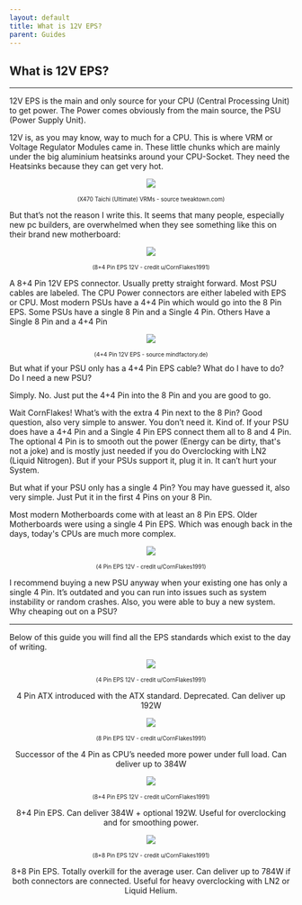 ```yaml
---
layout: default
title: What is 12V EPS?
parent: Guides
---
```

## What is 12V EPS?

***

12V EPS is the main and only source for your CPU (Central Processing Unit) to get power. The Power comes obviously from the main source, the PSU (Power Supply Unit). 

12V is, as you may know, way to much for a CPU. This is where VRM or Voltage Regulator Modules came in. These little chunks which are mainly under the big aluminium heatsinks around your CPU-Socket. They need the Heatsinks because they can get very hot. 

<p style="text-align: center;"><img src="../../assets/images/wiki/12VEPS/taichi_vrm.jpg"/></p>
<p style="text-align:center;font-size:10px">(X470 Taichi (Ultimate) VRMs - source tweaktown.com)</p>



But that’s not the reason I write this. It seems that many people, especially new pc builders, are overwhelmed when they see something like this on their brand new motherboard:

<p style="text-align: center;"><img src="../../assets/images/wiki/12VEPS/8+4Pin_EPS.png"/></p>
<p style="text-align:center;font-size:10px">(8+4 Pin EPS 12V - credit u/CornFlakes1991)</p>

A 8+4 Pin 12V EPS connector. 
Usually pretty straight forward. Most PSU cables are labeled. The CPU Power connectors are either labeled with EPS or CPU. Most modern PSUs have a 4+4 Pin which would go into the 8 Pin EPS. Some PSUs have a single 8 Pin and a Single 4 Pin. Others Have a Single 8 Pin and a 4+4 Pin

<p style="text-align: center;"><img src="../../assets/images/wiki/12VEPS/4+4Pin_EPS_example.jpg"/></p>
<p style="text-align:center;font-size:10px">(4+4 Pin 12V EPS - source mindfactory.de)</p>
But what if your PSU only has a 4+4 Pin EPS cable? What do I have to do? Do I need a new PSU?

Simply. No. Just put the 4+4 Pin into the 8 Pin and you are good to go.

Wait CornFlakes! What’s with the extra 4 Pin next to the 8 Pin? Good question, also very simple to answer.
You don’t need it. Kind of. If your PSU does have a 4+4 Pin and a Single 4 Pin EPS connect them all to 8 and 4 Pin. The optional 4 Pin is to smooth out the power (Energy can be dirty, that's not a joke) and is mostly just needed if you do Overclocking with LN2 (Liquid Nitrogen). But if your PSUs support it, plug it in. It can’t hurt your System.

But what if your PSU only has a single 4 Pin? You may have guessed it, also very simple. Just Put it in the first 4 Pins on your 8 Pin. 

Most modern Motherboards come with at least an 8 Pin EPS. Older Motherboards were using a single 4 Pin EPS. Which was enough back in the days, today's CPUs are much more complex.

<p style="text-align: center;"><img src="../../assets/images/wiki/12VEPS/4Pin_ATX.png"/></p>
<p style="text-align:center;font-size:10px">(4 Pin EPS 12V - credit u/CornFlakes1991)</p>

I recommend buying a new PSU anyway when your existing one has only a single 4 Pin. It’s outdated and you can run into issues such as system instability or random crashes. 
Also, you were able to buy a new system. Why cheaping out on a PSU?

***

Below of this guide you will find all the EPS standards which exist to the day of writing.

<p style="text-align: center;"><img src="../../assets/images/wiki/12VEPS/4Pin_ATX.png"/></p>
<p style="text-align:center;font-size:10px">(4 Pin EPS 12V - credit u/CornFlakes1991)</p>
<p style="text-align: center;">4 Pin ATX introduced with the ATX standard. Deprecated. Can deliver up 192W</p>


<p style="text-align: center;"><img src="../../assets/images/wiki/12VEPS/8Pin_EPS.png"/></p>
<p style="text-align:center;font-size:10px">(8 Pin EPS 12V - credit u/CornFlakes1991)</p>
<p style="text-align: center;">Successor of the 4 Pin as CPU’s needed more power under full load. Can deliver up to 384W</p>


<p style="text-align: center;"><img src="../../assets/images/wiki/12VEPS/8+4Pin_EPS.png"/></p>
<p style="text-align:center;font-size:10px">(8+4 Pin EPS 12V - credit u/CornFlakes1991)</p>
<p style="text-align: center;">8+4 Pin EPS. Can deliver 384W + optional 192W. Useful for overclocking and for smoothing power.</p>

 
<p style="text-align: center;"><img src="../../assets/images/wiki/12VEPS/8+8Pin_EPS.png"/></p>
<p style="text-align:center;font-size:10px">(8+8 Pin EPS 12V - credit u/CornFlakes1991)</p>
<p style="text-align: center;">8+8 Pin EPS. Totally overkill for the average user. Can deliver up to 784W if both connectors are connected. Useful for heavy overclocking with LN2 or Liquid Helium.</p>